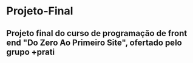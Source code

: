 # Projeto-Final
## Projeto final do curso de programação de front end "Do Zero Ao Primeiro Site", ofertado pelo grupo +prati
